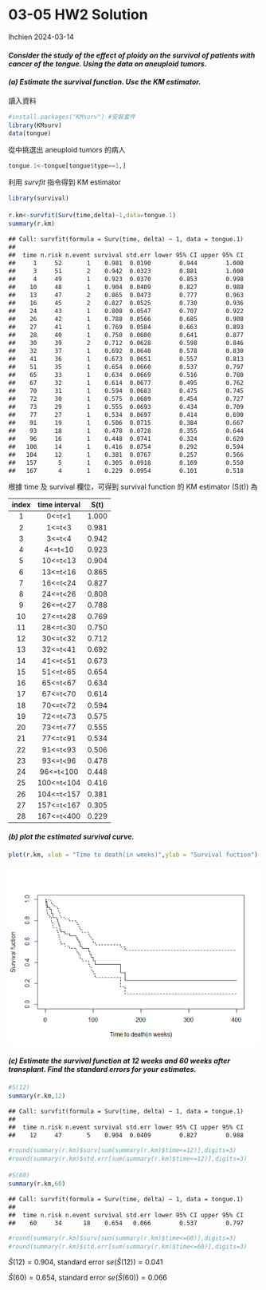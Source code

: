 03-05 HW2 Solution
================
lhchien
2024-03-14

#### *Consider the study of the effect of ploidy on the survival of patients with cancer of the tongue. Using the data on aneuploid tumors.*

#### *(a) Estimate the survival function. Use the KM estimator.*

讀入資料

``` r
#install.packages("KMsurv") #安裝套件
library(KMsurv)
data(tongue)
```

從中挑選出 aneuploid tumors 的病人

``` r
tongue.1<-tongue[tongue$type==1,]
```

利用 *survfit* 指令得到 KM estimator

``` r
library(survival)

r.km<-survfit(Surv(time,delta)~1,data=tongue.1)
summary(r.km)
```

    ## Call: survfit(formula = Surv(time, delta) ~ 1, data = tongue.1)
    ## 
    ##  time n.risk n.event survival std.err lower 95% CI upper 95% CI
    ##     1     52       1    0.981  0.0190        0.944        1.000
    ##     3     51       2    0.942  0.0323        0.881        1.000
    ##     4     49       1    0.923  0.0370        0.853        0.998
    ##    10     48       1    0.904  0.0409        0.827        0.988
    ##    13     47       2    0.865  0.0473        0.777        0.963
    ##    16     45       2    0.827  0.0525        0.730        0.936
    ##    24     43       1    0.808  0.0547        0.707        0.922
    ##    26     42       1    0.788  0.0566        0.685        0.908
    ##    27     41       1    0.769  0.0584        0.663        0.893
    ##    28     40       1    0.750  0.0600        0.641        0.877
    ##    30     39       2    0.712  0.0628        0.598        0.846
    ##    32     37       1    0.692  0.0640        0.578        0.830
    ##    41     36       1    0.673  0.0651        0.557        0.813
    ##    51     35       1    0.654  0.0660        0.537        0.797
    ##    65     33       1    0.634  0.0669        0.516        0.780
    ##    67     32       1    0.614  0.0677        0.495        0.762
    ##    70     31       1    0.594  0.0683        0.475        0.745
    ##    72     30       1    0.575  0.0689        0.454        0.727
    ##    73     29       1    0.555  0.0693        0.434        0.709
    ##    77     27       1    0.534  0.0697        0.414        0.690
    ##    91     19       1    0.506  0.0715        0.384        0.667
    ##    93     18       1    0.478  0.0728        0.355        0.644
    ##    96     16       1    0.448  0.0741        0.324        0.620
    ##   100     14       1    0.416  0.0754        0.292        0.594
    ##   104     12       1    0.381  0.0767        0.257        0.566
    ##   157      5       1    0.305  0.0918        0.169        0.550
    ##   167      4       1    0.229  0.0954        0.101        0.518

根據 time 及 survival 欄位，可得到 survival function 的 KM estimator
(S(t)) 為

| index | time interval | S(t)  |
|:-----:|:-------------:|:-----:|
|   1   |   0\<=t\<1    | 1.000 |
|   2   |   1\<=t\<3    | 0.981 |
|   3   |   3\<=t\<4    | 0.942 |
|   4   |   4\<=t\<10   | 0.923 |
|   5   |  10\<=t\<13   | 0.904 |
|   6   |  13\<=t\<16   | 0.865 |
|   7   |  16\<=t\<24   | 0.827 |
|   8   |  24\<=t\<26   | 0.808 |
|   9   |  26\<=t\<27   | 0.788 |
|  10   |  27\<=t\<28   | 0.769 |
|  11   |  28\<=t\<30   | 0.750 |
|  12   |  30\<=t\<32   | 0.712 |
|  13   |  32\<=t\<41   | 0.692 |
|  14   |  41\<=t\<51   | 0.673 |
|  15   |  51\<=t\<65   | 0.654 |
|  16   |  65\<=t\<67   | 0.634 |
|  17   |  67\<=t\<70   | 0.614 |
|  18   |  70\<=t\<72   | 0.594 |
|  19   |  72\<=t\<73   | 0.575 |
|  20   |  73\<=t\<77   | 0.555 |
|  21   |  77\<=t\<91   | 0.534 |
|  22   |  91\<=t\<93   | 0.506 |
|  23   |  93\<=t\<96   | 0.478 |
|  24   |  96\<=t\<100  | 0.448 |
|  25   | 100\<=t\<104  | 0.416 |
|  26   | 104\<=t\<157  | 0.381 |
|  27   | 157\<=t\<167  | 0.305 |
|  28   | 167\<=t\<400  | 0.229 |

#### *(b) plot the estimated survival curve.*

``` r
plot(r.km, xlab = "Time to death(in weeks)",ylab = "Survival fuction")
```

![](03-05HW2_files/figure-gfm/unnamed-chunk-5-1.png)<!-- -->

#### *(c) Estimate the survival function at 12 weeks and 60 weeks after transplant. Find the standard errors for your estimates.*

``` r
#S(12)
summary(r.km,12)
```

    ## Call: survfit(formula = Surv(time, delta) ~ 1, data = tongue.1)
    ## 
    ##  time n.risk n.event survival std.err lower 95% CI upper 95% CI
    ##    12     47       5    0.904  0.0409        0.827        0.988

``` r
#round(summary(r.km)$surv[sum(summary(r.km)$time<=12)],digits=3)
#round(summary(r.km)$std.err[sum(summary(r.km)$time<=12)],digits=3)

#S(60)
summary(r.km,60)
```

    ## Call: survfit(formula = Surv(time, delta) ~ 1, data = tongue.1)
    ## 
    ##  time n.risk n.event survival std.err lower 95% CI upper 95% CI
    ##    60     34      18    0.654   0.066        0.537        0.797

``` r
#round(summary(r.km)$surv[sum(summary(r.km)$time<=60)],digits=3)
#round(summary(r.km)$std.err[sum(summary(r.km)$time<=60)],digits=3)
```

$\hat{S}(12) = 0.904$, standard error $se(\hat{S}(12)) = 0.041$

$\hat{S}(60) = 0.654$, standard error $se(\hat{S}(60)) = 0.066$
